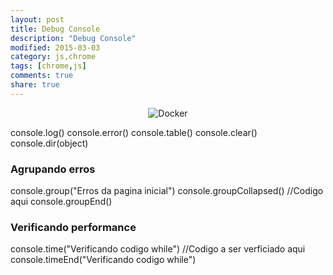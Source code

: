 ```yaml
---
layout: post
title: Debug Console
description: "Debug Console"
modified: 2015-03-03
category: js,chrome
tags: [chrome,js]
comments: true
share: true
---
```



<p style="text-align: center;">
  <img src="{{site.baseurl}}/img/posts/docker.jpg" alt="Docker">
</p>


console.log()
console.error()
console.table()
console.clear()
console.dir(object)

### Agrupando erros

  console.group("Erros da pagina inicial")
  console.groupCollapsed()
    //Codigo aqui
  console.groupEnd()


### Verificando performance

  console.time("Verificando codigo while")
  //Codigo a ser verficiado aqui
  console.timeEnd("Verificando codigo while")






